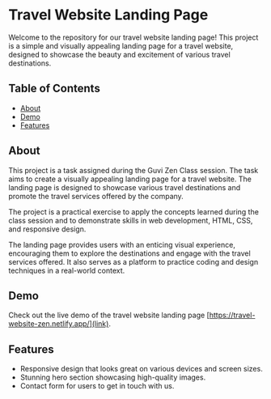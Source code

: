 # Travel Website Landing Page

Welcome to the repository for our travel website landing page! This project is a simple and visually appealing landing page for a travel website, designed to showcase the beauty and excitement of various travel destinations.

## Table of Contents
- [About](#about)
- [Demo](#demo)
- [Features](#features)

## About
This project is a task assigned during the Guvi Zen Class session. The task aims to create a visually appealing landing page for a travel website. The landing page is designed to showcase various travel destinations and promote the travel services offered by the company.

The project is a practical exercise to apply the concepts learned during the class session and to demonstrate skills in web development, HTML, CSS, and responsive design.

The landing page provides users with an enticing visual experience, encouraging them to explore the destinations and engage with the travel services offered. It also serves as a platform to practice coding and design techniques in a real-world context.

## Demo
Check out the live demo of the travel website landing page [https://travel-website-zen.netlify.app/](link).

## Features
- Responsive design that looks great on various devices and screen sizes.
- Stunning hero section showcasing high-quality images.
- Contact form for users to get in touch with us.

